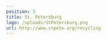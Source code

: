 ```yaml
---
position: 3
title: St. Petersburg
logo: /uploads/StPetersburg.png
url: http://www.stpete.org/recycling
---
```

